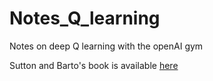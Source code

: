 # Notes_Q_learning
Notes on deep Q learning with the openAI gym

Sutton and Barto's book is available [here](https://www.andrew.cmu.edu/course/10-703/textbook/BartoSutton.pdf)
